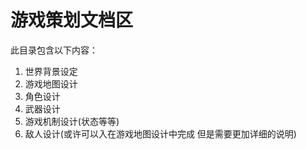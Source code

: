 # 游戏策划文档区

此目录包含以下内容：

1. 世界背景设定
2. 游戏地图设计
3. 角色设计
4. 武器设计
5. 游戏机制设计(状态等等)
6. 敌人设计(或许可以入在游戏地图设计中完成 但是需要更加详细的说明)
